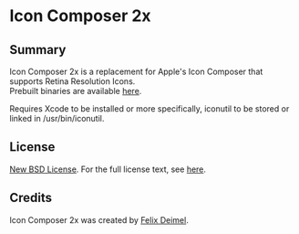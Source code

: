 # Icon Composer 2x

Summary
-------

Icon Composer 2x is a replacement for Apple's Icon Composer that supports Retina Resolution Icons.<br />
Prebuilt binaries are available [here](https://github.com/lemonmojo/IconComposer2x/releases).

Requires Xcode to be installed or more specifically, iconutil to be stored or linked in /usr/bin/iconutil.

License
-------

[New BSD License](http://en.wikipedia.org/wiki/BSD_licenses). For the full license text, see [here](https://raw.github.com/LemonMojo/IconComposer2x/master/License).

Credits
-------
Icon Composer 2x was created by [Felix Deimel](https://github.com/LemonMojo).<br />
